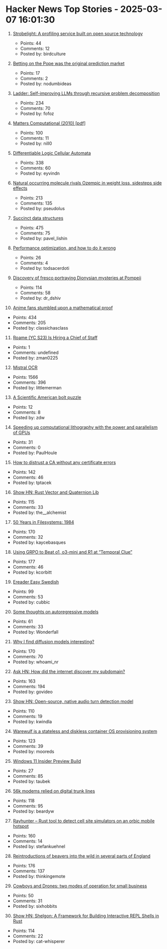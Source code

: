 # Hacker News Top Stories - 2025-03-07 16:01:30

1. [Strobelight: A profiling service built on open source technology](https://engineering.fb.com/2025/01/21/production-engineering/strobelight-a-profiling-service-built-on-open-source-technology/)
   - Points: 44
   - Comments: 12
   - Posted by: birdculture

2. [Betting on the Pope was the original prediction market](https://nodumbideas.com/p/betting-on-the-pope-was-the-original)
   - Points: 17
   - Comments: 2
   - Posted by: nodumbideas

3. [Ladder: Self-improving LLMs through recursive problem decomposition](https://arxiv.org/abs/2503.00735)
   - Points: 234
   - Comments: 70
   - Posted by: fofoz

4. [Matters Computational (2010) [pdf]](https://www.jjj.de/fxt/fxtbook.pdf)
   - Points: 100
   - Comments: 11
   - Posted by: nill0

5. [Differentiable Logic Cellular Automata](https://google-research.github.io/self-organising-systems/difflogic-ca/?hn)
   - Points: 338
   - Comments: 60
   - Posted by: eyvindn

6. [Natural occurring molecule rivals Ozempic in weight loss, sidesteps side effects](https://medicalxpress.com/news/2025-03-naturally-molecule-rivals-ozempic-weight.html)
   - Points: 213
   - Comments: 135
   - Posted by: pseudolus

7. [Succinct data structures](https://blog.startifact.com/posts/succinct/)
   - Points: 475
   - Comments: 75
   - Posted by: pavel_lishin

8. [Performance optimization, and how to do it wrong](https://genna.win/blog/convolution-simd/)
   - Points: 26
   - Comments: 4
   - Posted by: todsacerdoti

9. [Discovery of fresco portraying Dionysian mysteries at Pompeii](https://pompeiisites.org/en/comunicati/pompeii-discovery-of-a-room-with-frescoes-depicting-the-initiation-into-the-mysteries-and-the-dionysiac-procession/)
   - Points: 114
   - Comments: 58
   - Posted by: dr_dshiv

10. [Anime fans stumbled upon a mathematical proof](https://www.scientificamerican.com/article/the-surprisingly-difficult-mathematical-proof-that-anime-fans-helped-solve/)
   - Points: 434
   - Comments: 205
   - Posted by: classichasclass

11. [Roame (YC S23) Is Hiring a Chief of Staff](https://www.ycombinator.com/companies/roame/jobs/OZI3czc-chief-of-staff)
   - Points: 1
   - Comments: undefined
   - Posted by: zman0225

12. [Mistral OCR](https://mistral.ai/fr/news/mistral-ocr)
   - Points: 1566
   - Comments: 396
   - Posted by: littlemerman

13. [A Scientific American bolt puzzle](https://leancrew.com/all-this/2025/03/a-sciam-bolt-puzzle/)
   - Points: 12
   - Comments: 8
   - Posted by: zdw

14. [Speeding up computational lithography with the power and parallelism of GPUs](https://semiengineering.com/speeding-up-computational-lithography-with-the-power-and-parallelism-of-gpus/)
   - Points: 31
   - Comments: 0
   - Posted by: PaulHoule

15. [How to distrust a CA without any certificate errors](https://dadrian.io/blog/posts/sct-not-after/)
   - Points: 142
   - Comments: 46
   - Posted by: tptacek

16. [Show HN: Rust Vector and Quaternion Lib](https://github.com/David-OConnor/lin-alg)
   - Points: 115
   - Comments: 33
   - Posted by: the__alchemist

17. [50 Years in Filesystems: 1984](https://blog.koehntopp.info/2023/05/06/50-years-in-filesystems-1984.html)
   - Points: 170
   - Comments: 32
   - Posted by: kaycebasques

18. [Using GRPO to Beat o1, o3-mini and R1 at “Temporal Clue”](https://openpipe.ai/blog/using-grpo-to-beat-o1-o3-mini-and-r1-on-temporal-clue)
   - Points: 177
   - Comments: 46
   - Posted by: kcorbitt

19. [Ereader Easy Swedish](https://ereader-swedish.fly.dev/)
   - Points: 99
   - Comments: 53
   - Posted by: cubbic

20. [Some thoughts on autoregressive models](https://wonderfall.dev/autoregressive/)
   - Points: 61
   - Comments: 33
   - Posted by: Wonderfall

21. [Why I find diffusion models interesting?](https://rnikhil.com/2025/03/06/diffusion-models-eval)
   - Points: 170
   - Comments: 70
   - Posted by: whoami_nr

22. [Ask HN: How did the internet discover my subdomain?](undefined)
   - Points: 163
   - Comments: 194
   - Posted by: govideo

23. [Show HN: Open-source, native audio turn detection model](https://github.com/pipecat-ai/smart-turn)
   - Points: 110
   - Comments: 19
   - Posted by: kwindla

24. [Warewulf is a stateless and diskless container OS provisioning system](https://github.com/warewulf/warewulf)
   - Points: 123
   - Comments: 39
   - Posted by: mooreds

25. [Windows 11 Insider Preview Build](https://blogs.windows.com/windows-insider/2025/02/21/announcing-windows-11-insider-preview-build-22635-4950-beta-channel/)
   - Points: 27
   - Comments: 85
   - Posted by: taubek

26. [56k modems relied on digital trunk lines](https://hackaday.com/2025/03/06/why-56k-modems-relied-on-digital-phone-lines-you-didnt-know-we-had/)
   - Points: 118
   - Comments: 95
   - Posted by: beardyw

27. [Rayhunter – Rust tool to detect cell site simulators on an orbic mobile hotspot](https://github.com/EFForg/rayhunter)
   - Points: 160
   - Comments: 14
   - Posted by: stefankuehnel

28. [Reintroductions of beavers into the wild in several parts of England](https://www.wildlifetrusts.org/news/beavers-are-coming-home)
   - Points: 176
   - Comments: 137
   - Posted by: thinkingemote

29. [Cowboys and Drones: two modes of operation for small business](https://emeaentrepreneurs.com/anti/cowboys-and-drones/)
   - Points: 50
   - Comments: 31
   - Posted by: sixhobbits

30. [Show HN: Shelgon: A Framework for Building Interactive REPL Shells in Rust](https://github.com/NishantJoshi00/shelgon)
   - Points: 114
   - Comments: 22
   - Posted by: cat-whisperer

